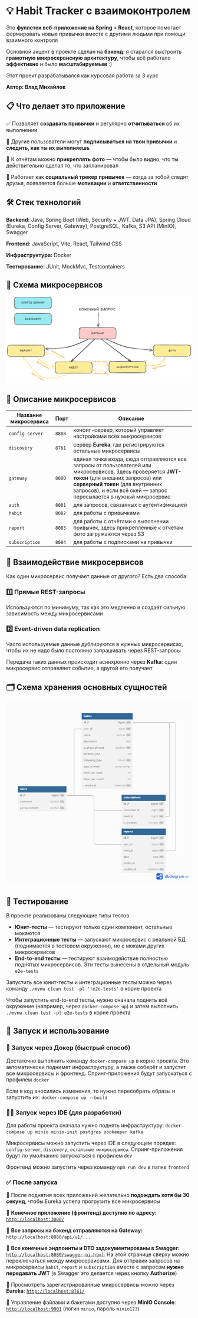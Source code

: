 # 💡 Habit Tracker с взаимоконтролем

Это **фуллстек веб-приложение на Spring + React**, которое помогает формировать новые привычки вместе с другими людьми при помощи взаимного контроля

Основной акцент в проекте сделан на **бэкенд**: я старался выстроить **грамотную микросервисную архитектуру**, чтобы всё работало **эффективно** и было **масштабируемым** :)

Этот проект разрабатывался как курсовая работа за 3 курс

**Автор: Влад Михайлов**

## 📋 Что делает это приложение

✅ Позволяет **создавать привычки** и регулярно **отчитываться** об их выполнении

👀 Другие пользователи могут **подписываться на твои привычки** и **следить, как ты их выполняешь**

📸 К отчётам можно **прикреплять фото** — чтобы было видно, что ты действительно сделал то, что запланировал

🤝 Работает как **социальный трекер привычек** — когда за тобой следят друзья, появляется больше **мотивации** и **ответственности**

## 🛠️ Стек технологий

**Backend:** Java, Spring Boot (Web, Security + JWT, Data JPA), Spring Cloud (Eureka, Config Server, Gateway), PostgreSQL, Kafka, S3 API (MinIO), Swagger

**Frontend:** JavaScript, Vite, React, Tailwind CSS

**Инфраструктура:** Docker

**Тестирование:** JUnit, MockMvc, Testcontainers

## 📌 Схема микросервисов

![Схема микросервисов](images/microservices.png)

## 🔧 Описание микросервисов

| Название микросервиса | Порт   | Описание                                                                                                                                                                                                                                                   |
|-----------------------|--------|------------------------------------------------------------------------------------------------------------------------------------------------------------------------------------------------------------------------------------------------------------|
| `config-server`       | `8888` | конфиг-сервер, который управляет настройками всех микросервисов                                                                                                                                                                                            |
| `discovery`           | `8761` | сервер **Eureka**, где регистрируются остальные микросервисы                                                                                                                                                                                               |
| `gateway`             | `8080` | единая точка входа, сюда отправляются все запросы от пользователей или микросервисов. Здесь проверяется **JWT-токен** (для внешних запросов) или **серверный токен** (для внутренних запросов), и если всё окей — запрос пересылается в нужный микросервис |
| `auth`                | `8081` | для запросов, связанных с аутентификацией                                                                                                                                                                                                                  |
| `habit`               | `8082` | для работы с привычками                                                                                                                                                                                                                                    |
| `report`              | `8083` | для работы с отчётами о выполнении привычек, здесь прикреплённые к отчётам фото загружаются через S3                                                                                                                                                       |
| `subscription`        | `8084` | для работы с подписками на привычки                                                                                                                                                                                                                        |

## 🔄 Взаимодействие микросервисов

Как один микросервис получает данные от другого? Есть два способа:

### 1️⃣ **Прямые REST-запросы**

Используются по минимуму, так как это медленно и создаёт сильную зависимость между микросервисами

### 2️⃣ **Event-driven data replication**

Часто используемые данные дублируются в нужных микросервисах, чтобы их не надо было постоянно запрашивать через REST-запросы

Передача таких данных происходит асинхронно через **Kafka**: один микросервис отправляет событие, а другой его получает

## 🗂️ Схема хранения основных сущностей

![Схема хранения сущностей](images/entities.png)

## 🧪 Тестирование

В проекте реализованы следующие типы тестов:

- **Юнит-тесты** — тестируют только один компонент, остальные мокаются
- **Интеграционные тесты** — запускают микросервис с реальной БД (поднимается в тестовом окружении), но с моками других микросервисов
- **End-to-end тесты** — тестируют взаимодействие полностью поднятых микросервисов. Эти тесты вынесены в отдельный модуль `e2e-tests`

Запустить все юнит-тесты и интеграционные тесты можно через команду `./mvnw clean test -pl '!e2e-tests'` в корне проекта

Чтобы запустить end-to-end тесты, нужно сначала поднять всё окружение (например, через `docker-compose up`) и затем выполнить `./mvnw clean test -pl e2e-tests` в корне проекта

## 🚀 Запуск и использование

### 🐳 Запуск через Докер (быстрый способ)

Достаточно выполнить команду `docker-compose up` в корне проекта. Это автоматически поднимет инфраструктуру, а также соберёт и запустит все микросервисы и фронтенд. Спринг-приложения будут запускаться с профилем `docker`

Если в код вносились изменения, то нужно пересобрать образы и запустить их: `docker-compose up --build`

### 🧑‍💻 Запуск через IDE (для разработки)

Для работы проекта сначала нужно поднять инфраструктуру: `docker-compose up minio minio-init postgres zookeeper kafka`

Микросервисы можно запустить через IDE в следующем порядке: `config-server`, `discovery`, `остальные микросервисы`. Спринг-приложения будут по умолчанию запускаться с профилем `dev`

Фронтенд можно запустить через команду `npm run dev` в папке `frontend`

### ✅ После запуска

🔹 После поднятия всех приложений желательно **подождать хотя бы 30 секунд**, чтобы Eureka успела прогрузить все микросервисы

🔹 **Конечное приложение (фронтенд) доступно по адресу:** [`http://localhost:3000/`](http://localhost:3000/)

🔹 **Все запросы на бэкенд отправляются на Gateway:** `http://localhost:8080/api/v1/...`

🔹 **Все конечные эндпоинты и DTO задокументированы в Swagger:** [`http://localhost:8080/swagger-ui.html`](http://localhost:8080/swagger-ui.html). На этой странице сверху можно переключаться между микросервисами. Для отправки запросов на микросервисы `habit`, `report` и `subscription` вместе с запросом **нужно передавать JWT** (в Swagger это делается через кнопку **Authorize**)

🔹 Просмотреть зарегистрированные микросервисы можно через **Eureka**: [`http://localhost:8761/`](http://localhost:8761/)

🔹 Управление файлами и бакетами доступно через **MinIO Console**: [`http://localhost:9001`](http://localhost:9001/) (логин `minio`, пароль `minio123`)

